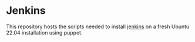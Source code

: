 # Jenkins
This repository hosts the scripts needed to install [jenkins](https://www.jenkins.io/) on a fresh Ubuntu 22.04 installation using puppet. 
